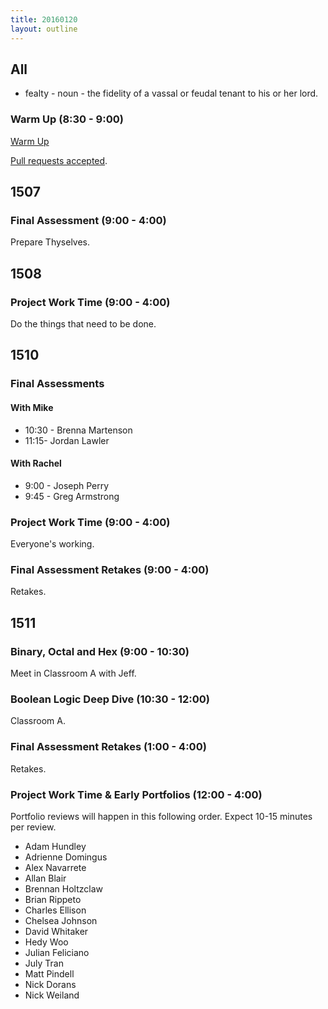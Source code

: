 ```yaml
---
title: 20160120
layout: outline
---
```


## All

* fealty - noun - the fidelity of a vassal or feudal tenant to his or her lord.

### Warm Up (8:30 - 9:00)

[Warm Up](https://thewarmup.herokuapp.com)

[Pull requests accepted](https://github.com/mikedao/the-warm-up).


## 1507

### Final Assessment (9:00 - 4:00)

Prepare Thyselves.


## 1508

### Project Work Time (9:00 - 4:00)

Do the things that need to be done.


## 1510

### Final Assessments

#### With Mike
* 10:30 - Brenna Martenson
* 11:15- Jordan Lawler

#### With Rachel
* 9:00 - Joseph Perry
* 9:45 - Greg Armstrong

### Project Work Time (9:00 - 4:00)

Everyone's working.

### Final Assessment Retakes (9:00 - 4:00)

Retakes.

## 1511

### Binary, Octal and Hex (9:00 - 10:30)

Meet in Classroom A with Jeff.

### Boolean Logic Deep Dive (10:30 - 12:00)

Classroom A.

### Final Assessment Retakes (1:00 - 4:00)

Retakes.

### Project Work Time & Early Portfolios (12:00 - 4:00)

Portfolio reviews will happen in this following order. Expect 10-15 minutes
per review.

* Adam Hundley
* Adrienne Domingus
* Alex Navarrete
* Allan Blair
* Brennan Holtzclaw
* Brian Rippeto
* Charles Ellison
* Chelsea Johnson
* David Whitaker
* Hedy Woo
* Julian Feliciano
* July Tran
* Matt Pindell
* Nick Dorans
* Nick Weiland

